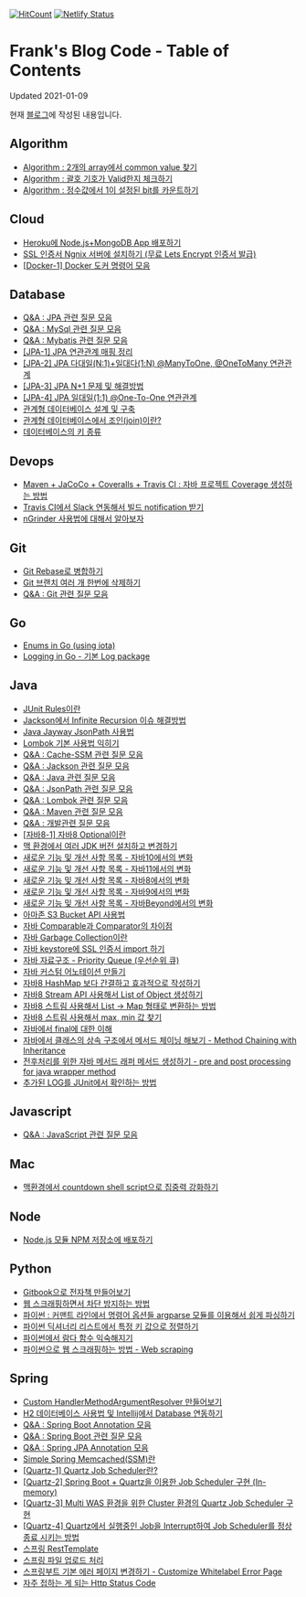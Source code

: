 [![HitCount](http://hits.dwyl.io/kenshin579/advenohpekr.svg)](http://hits.dwyl.io/kenshin579/advenohpekr)
[![Netlify Status](https://api.netlify.com/api/v1/badges/31900f77-681f-4ace-8b3b-906936f57a60/deploy-status)](https://app.netlify.com/sites/advenoh/deploys)

# Frank's Blog Code - Table of Contents

Updated 2021-01-09

현재 [블로그](https://blog.advenoh.pe.kr)에 작성된 내용입니다.

## Algorithm
* [Algorithm : 2개의 array에서 common value 찾기](/home/runner/work/advenoh.pe.kr/advenoh.pe.kr/src/content/algorithm/Algorithm-2개의-array에서-common-value-찾기)
* [Algorithm : 괄호 기호가 Valid한지 체크하기](/home/runner/work/advenoh.pe.kr/advenoh.pe.kr/src/content/algorithm/Algorithm-괄호-기호가-Valid한지-체크하기)
* [Algorithm : 정수값에서 1이 설정된 bit를 카운트하기](/home/runner/work/advenoh.pe.kr/advenoh.pe.kr/src/content/algorithm/Algorithm-정수값에서-1이-설정된-bit를-카운트하기)

## Cloud
* [Heroku에 Node.js+MongoDB App 배포하기](/home/runner/work/advenoh.pe.kr/advenoh.pe.kr/src/content/cloud/Heroku에-Node-js-MongoDB-App-배포하기)
* [SSL 인증서 Ngnix 서버에 설치하기 (무료 Lets Encrypt 인증서 발급)](/home/runner/work/advenoh.pe.kr/advenoh.pe.kr/src/content/cloud/SSL-인증서-Ngnix-서버에-설치하기)
* [[Docker-1] Docker 도커 명령어 모음](/home/runner/work/advenoh.pe.kr/advenoh.pe.kr/src/content/cloud/Docker-도커-명령어-모음)

## Database
* [Q&A : JPA 관련 질문 모음](/home/runner/work/advenoh.pe.kr/advenoh.pe.kr/src/content/database/QA-JPA-관련-질문-모음)
* [Q&A : MySql 관련 질문 모음](/home/runner/work/advenoh.pe.kr/advenoh.pe.kr/src/content/database/QA-MySql-관련-질문-모음)
* [Q&A : Mybatis 관련 질문 모음](/home/runner/work/advenoh.pe.kr/advenoh.pe.kr/src/content/database/QA-Mybatis-관련-질문-모음)
* [[JPA-1] JPA 연관관계 매핑 정리](/home/runner/work/advenoh.pe.kr/advenoh.pe.kr/src/content/database/JPA-연관관계-매핑-정리)
* [[JPA-2] JPA 다대일(N:1)+일대다(1:N) @ManyToOne, @OneToMany 연관관계](/home/runner/work/advenoh.pe.kr/advenoh.pe.kr/src/content/database/JPA-다대일-Many-To-One-연관관계)
* [[JPA-3] JPA N+1 문제 및 해결방법](/home/runner/work/advenoh.pe.kr/advenoh.pe.kr/src/content/database/JPA-N1-문제-해결방법)
* [[JPA-4] JPA 일대일(1:1) @One-To-One 연관관계](/home/runner/work/advenoh.pe.kr/advenoh.pe.kr/src/content/database/JPA-일대일-One-To-One-연관관계)
* [관계형 데이터베이스 설계 및 구축](/home/runner/work/advenoh.pe.kr/advenoh.pe.kr/src/content/database/관계형-데이터베이스-설계-및-구축)
* [관계형 데이터베이스에서 조인(join)이란?](/home/runner/work/advenoh.pe.kr/advenoh.pe.kr/src/content/database/관계형-데이터베이스에서-조인-join이란)
* [데이터베이스의 키 종류](/home/runner/work/advenoh.pe.kr/advenoh.pe.kr/src/content/database/데이터베이스의-키-종류)

## Devops
* [Maven + JaCoCo + Coveralls + Travis CI : 자바 프로젝트 Coverage 생성하는 방법](/home/runner/work/advenoh.pe.kr/advenoh.pe.kr/src/content/devops/Maven-JaCoCo-Coveralls-Travis-CI-자바-프로젝트-Coverage-생성하는-방법)
* [Travis CI에서 Slack 연동해서 빌드 notification 받기](/home/runner/work/advenoh.pe.kr/advenoh.pe.kr/src/content/devops/Travis-CI에서-Slack-연동해서-빌드-notification-받기)
* [nGrinder 사용법에 대해서 알아보자](/home/runner/work/advenoh.pe.kr/advenoh.pe.kr/src/content/devops/nGrinder-사용법에-대해서-알아보자)

## Git
* [Git Rebase로 병합하기](/home/runner/work/advenoh.pe.kr/advenoh.pe.kr/src/content/git/Git-Rebase로-병합하기)
* [Git 브랜치 여러 개 한번에 삭제하기](/home/runner/work/advenoh.pe.kr/advenoh.pe.kr/src/content/git/Git-브랜치-여러개-한번에-삭제하기)
* [Q&A : Git 관련 질문 모음](/home/runner/work/advenoh.pe.kr/advenoh.pe.kr/src/content/git/QA-Git-관련-질문-모음)

## Go
* [Enums in Go (using iota)](/home/runner/work/advenoh.pe.kr/advenoh.pe.kr/src/content/go/Enums-in-Go-using-iota)
* [Logging in Go - 기본 Log package](/home/runner/work/advenoh.pe.kr/advenoh.pe.kr/src/content/go/Logging-in-Go)

## Java
* [JUnit Rules이란](/home/runner/work/advenoh.pe.kr/advenoh.pe.kr/src/content/java/JUnit-Rules이란)
* [Jackson에서 Infinite Recursion 이슈 해결방법](/home/runner/work/advenoh.pe.kr/advenoh.pe.kr/src/content/java/Jackson에서-Infinite-Recursion-이슈-해결방법)
* [Java Jayway JsonPath 사용법](/home/runner/work/advenoh.pe.kr/advenoh.pe.kr/src/content/java/Java-Jayway-JsonPath-사용법)
* [Lombok 기본 사용법 익히기](/home/runner/work/advenoh.pe.kr/advenoh.pe.kr/src/content/java/Lombok-기본-사용법-익히기)
* [Q&A : Cache-SSM 관련 질문 모음](/home/runner/work/advenoh.pe.kr/advenoh.pe.kr/src/content/java/QA-Cache-SSM-관련-질문-모음)
* [Q&A : Jackson 관련 질문 모음](/home/runner/work/advenoh.pe.kr/advenoh.pe.kr/src/content/java/QA-Jackson-관련-질문-모음)
* [Q&A : Java 관련 질문 모음](/home/runner/work/advenoh.pe.kr/advenoh.pe.kr/src/content/java/QA-Java-관련-질문-모음)
* [Q&A : JsonPath 관련 질문 모음](/home/runner/work/advenoh.pe.kr/advenoh.pe.kr/src/content/java/QA-JsonPath-관련-질문-모음)
* [Q&A : Lombok 관련 질문 모음](/home/runner/work/advenoh.pe.kr/advenoh.pe.kr/src/content/java/QA-Lombok-관련-질문-모음)
* [Q&A : Maven 관련 질문 모음](/home/runner/work/advenoh.pe.kr/advenoh.pe.kr/src/content/java/QA-Maven-관련-질문-모음)
* [Q&A : 개발관련 질문 모음](/home/runner/work/advenoh.pe.kr/advenoh.pe.kr/src/content/java/QA-개발관련-질문-모음)
* [[자바8-1] 자바8 Optional이란](/home/runner/work/advenoh.pe.kr/advenoh.pe.kr/src/content/java/자바8-Optional이란)
* [맥 환경에서 여러 JDK 버전 설치하고 변경하기](/home/runner/work/advenoh.pe.kr/advenoh.pe.kr/src/content/java/맥-환경에서-여러-JDK-버전-설치하고-변경하기)
* [새로운 기능 및 개선 사항 목록 - 자바10에서의 변화](/home/runner/work/advenoh.pe.kr/advenoh.pe.kr/src/content/java/새로운-기능-및-개선-사항-목록-자바10에서의-변화)
* [새로운 기능 및 개선 사항 목록 - 자바11에서의 변화](/home/runner/work/advenoh.pe.kr/advenoh.pe.kr/src/content/java/새로운-기능-및-개선-사항-목록-자바11에서의-변화)
* [새로운 기능 및 개선 사항 목록 - 자바8에서의 변화](/home/runner/work/advenoh.pe.kr/advenoh.pe.kr/src/content/java/새로운-기능-및-개선-사항-목록-자바8에서의-변화)
* [새로운 기능 및 개선 사항 목록 - 자바9에서의 변화](/home/runner/work/advenoh.pe.kr/advenoh.pe.kr/src/content/java/새로운-기능-및-개선-사항-목록-자바9에서의-변화)
* [새로운 기능 및 개선 사항 목록 - 자바Beyond에서의 변화](/home/runner/work/advenoh.pe.kr/advenoh.pe.kr/src/content/java/새로운-기능-및-개선-사항-목록-자바Beyond에서의-변화)
* [아마존 S3 Bucket API 사용법](/home/runner/work/advenoh.pe.kr/advenoh.pe.kr/src/content/java/아마존-S3-Bucket-API-사용법)
* [자바 Comparable과 Comparator의 차이점](/home/runner/work/advenoh.pe.kr/advenoh.pe.kr/src/content/java/자바8-compable-comparator-차이점)
* [자바 Garbage Collection이란](/home/runner/work/advenoh.pe.kr/advenoh.pe.kr/src/content/java/자바-Garbage-Collection이란)
* [자바 keystore에 SSL 인증서 import 하기](/home/runner/work/advenoh.pe.kr/advenoh.pe.kr/src/content/java/자바-keystore에-SSL-인증서-import-하기)
* [자바 자료구조 - Priority Queue (우선순위 큐)](/home/runner/work/advenoh.pe.kr/advenoh.pe.kr/src/content/java/자바-자료구조-Priority-Queue-우선순위-큐)
* [자바 커스텀 어노테이션 만들기](/home/runner/work/advenoh.pe.kr/advenoh.pe.kr/src/content/java/자바-커스텀-어노테이션-만들기)
* [자바8 HashMap 보다 간결하고 효과적으로 작성하기](/home/runner/work/advenoh.pe.kr/advenoh.pe.kr/src/content/java/자바8-HashMap-보다-간결하고-효과적으로-작성하기)
* [자바8 Stream API 사용해서 List of Object 생성하기](/home/runner/work/advenoh.pe.kr/advenoh.pe.kr/src/content/java/자바8-Stream-API-사용해서-List-of-Object-생성하기)
* [자바8 스트림 사용해서 List -> Map 형태로 변환하는 방법](/home/runner/work/advenoh.pe.kr/advenoh.pe.kr/src/content/java/자바8-스트림-사용해서-List-Map-형태로-변환하는-방법)
* [자바8 스트림 사용해서 max, min 값 찾기](/home/runner/work/advenoh.pe.kr/advenoh.pe.kr/src/content/java/자바8-스트림-사용해서-max값-추출하기)
* [자바에서 final에 대한 이해](/home/runner/work/advenoh.pe.kr/advenoh.pe.kr/src/content/java/자바에서-final에-대한-이해)
* [자바에서 클래스의 상속 구조에서 메서드 체이닝 해보기 - Method Chaining with Inheritance](/home/runner/work/advenoh.pe.kr/advenoh.pe.kr/src/content/java/자바에서-클래스의-상속-구조에서-메서드-체이닝-해보기-Method-Chaining-with-Inheritance)
* [전후처리를 위한 자바 메서드 래퍼 메서드 생성하기 - pre and post processing for java wrapper method](/home/runner/work/advenoh.pe.kr/advenoh.pe.kr/src/content/java/전후처리를-위한-자바-메서드-래퍼-메서드-생성하기-pre-and-post-processing-for-java-wrapper-method)
* [추가된 LOG를 JUnit에서 확인하는 방법](/home/runner/work/advenoh.pe.kr/advenoh.pe.kr/src/content/java/추가된-LOG를-JUnit-에서-확인하는-방법)

## Javascript
* [Q&A : JavaScript 관련 질문 모음](/home/runner/work/advenoh.pe.kr/advenoh.pe.kr/src/content/javascript/QA-JavaScript-관련-질문-모음)

## Mac
* [맥환경에서 countdown shell script으로 집중력 강화하기](/home/runner/work/advenoh.pe.kr/advenoh.pe.kr/src/content/mac/맥환경에서-countdown-shell-script으로-집중력-강화하기)

## Node
* [Node.js 모듈 NPM 저장소에 배포하기](/home/runner/work/advenoh.pe.kr/advenoh.pe.kr/src/content/node/Node-모듈-NPM-저장소에-배포하기)

## Python
* [Gitbook으로 전자책 만들어보기](/home/runner/work/advenoh.pe.kr/advenoh.pe.kr/src/content/python/Gitbook으로-전자책-만들어보기)
* [웹 스크래핑하면서 차단 방지하는 방법](/home/runner/work/advenoh.pe.kr/advenoh.pe.kr/src/content/python/웹-스크래핑하면서-차단-방지하는-방법)
* [파이썬 : 커맨트 라인에서 명령어 옵션들 argparse 모듈를 이용해서 쉽게 파싱하기](/home/runner/work/advenoh.pe.kr/advenoh.pe.kr/src/content/python/파이썬-커맨트-라인에서-명령어-옵션들-argparse-모듈를-이용해서-쉽게-파싱하기)
* [파이썬 딕셔너리 리스트에서 특정 키 값으로 정렬하기](/home/runner/work/advenoh.pe.kr/advenoh.pe.kr/src/content/python/파이썬-딕셔너리-리스트에서-특정-키-값으로-정렬하기)
* [파이썬에서 람다 함수 익숙해지기](/home/runner/work/advenoh.pe.kr/advenoh.pe.kr/src/content/python/파이썬에서-람다-함수-익숙해지기)
* [파이썬으로 웹 스크래핑하는 방법 - Web scraping](/home/runner/work/advenoh.pe.kr/advenoh.pe.kr/src/content/python/파이썬으로-웹-스크래핑하는-방법-Web-scraping)

## Spring
* [Custom HandlerMethodArgumentResolver 만들어보기](/home/runner/work/advenoh.pe.kr/advenoh.pe.kr/src/content/spring/HandlerMethodArgumentResolver-이란)
* [H2 데이터베이스 사용법 및 Intellij에서 Database 연동하기](/home/runner/work/advenoh.pe.kr/advenoh.pe.kr/src/content/spring/H2-데이터베이스-사용법-및-Intellij에서-Database-연동)
* [Q&A : Spring Boot Annotation 모음](/home/runner/work/advenoh.pe.kr/advenoh.pe.kr/src/content/spring/QA-Spring-Boot-Annotation-모음)
* [Q&A : Spring Boot 관련 질문 모음](/home/runner/work/advenoh.pe.kr/advenoh.pe.kr/src/content/spring/QA-Spring-Boot-관련-질문-모음)
* [Q&A : Spring JPA Annotation 모음](/home/runner/work/advenoh.pe.kr/advenoh.pe.kr/src/content/spring/QA-Spring-JPA-Annotation-모음)
* [Simple Spring Memcached(SSM)란](/home/runner/work/advenoh.pe.kr/advenoh.pe.kr/src/content/spring/Simple-Spring-MemcachedSSM란)
* [[Quartz-1] Quartz Job Scheduler란?](/home/runner/work/advenoh.pe.kr/advenoh.pe.kr/src/content/spring/Quartz-Job-Scheduler란)
* [[Quartz-2] Spring Boot + Quartz을 이용한 Job Scheduler 구현 (In-memory)](/home/runner/work/advenoh.pe.kr/advenoh.pe.kr/src/content/spring/Spring-Boot-Quartz을-이용한-Job-Scheduler-구현-In-memory)
* [[Quartz-3] Multi WAS 환경을 위한 Cluster 환경의 Quartz Job Scheduler 구현](/home/runner/work/advenoh.pe.kr/advenoh.pe.kr/src/content/spring/Multi-WAS-환경을-위한-Cluster-환경의-Quartz-Job-Scheduler-구현)
* [[Quartz-4] Quartz에서 실행중인 Job을 Interrupt하여 Job Scheduler를 정상종료 시키는 방법](/home/runner/work/advenoh.pe.kr/advenoh.pe.kr/src/content/spring/Quartz에서-실행중인-Job을-Interrupt하여-Job-Scheduler를-정상종료-시키는-방법)
* [스프링 RestTemplate](/home/runner/work/advenoh.pe.kr/advenoh.pe.kr/src/content/spring/스프링-RestTemplate)
* [스프링 파일 업로드 처리](/home/runner/work/advenoh.pe.kr/advenoh.pe.kr/src/content/spring/스프링-파일-업로드-처리)
* [스프링부트 기본 에러 페이지 변경하기 - Customize Whitelabel Error Page](/home/runner/work/advenoh.pe.kr/advenoh.pe.kr/src/content/spring/스프링부트-기본-오류-페이지-변경하기)
* [자주 접하는 게 되는 Http Status Code](/home/runner/work/advenoh.pe.kr/advenoh.pe.kr/src/content/spring/자주-접하는-게-되는-Http-Status-Code)

